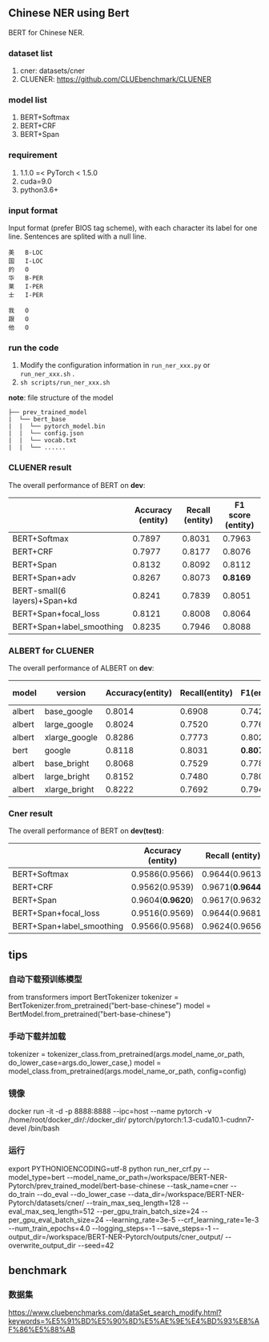 ## Chinese NER using Bert

BERT for Chinese NER. 

### dataset list

1. cner: datasets/cner
2. CLUENER: https://github.com/CLUEbenchmark/CLUENER

### model list

1. BERT+Softmax
2. BERT+CRF
3. BERT+Span

### requirement

1. 1.1.0 =< PyTorch < 1.5.0
2. cuda=9.0
3. python3.6+

### input format

Input format (prefer BIOS tag scheme), with each character its label for one line. Sentences are splited with a null line.

```text
美	B-LOC
国	I-LOC
的	O
华	B-PER
莱	I-PER
士	I-PER

我	O
跟	O
他	O
```

### run the code

1. Modify the configuration information in `run_ner_xxx.py` or `run_ner_xxx.sh` .
2. `sh scripts/run_ner_xxx.sh`

**note**: file structure of the model

```text
├── prev_trained_model
|  └── bert_base
|  |  └── pytorch_model.bin
|  |  └── config.json
|  |  └── vocab.txt
|  |  └── ......
```

### CLUENER result

The overall performance of BERT on **dev**:

|              | Accuracy (entity)  | Recall (entity)    | F1 score (entity)  |
| ------------ | ------------------ | ------------------ | ------------------ |
| BERT+Softmax | 0.7897     | 0.8031     | 0.7963    |
| BERT+CRF     | 0.7977 | 0.8177 | 0.8076 |
| BERT+Span    | 0.8132 | 0.8092 | 0.8112 |
| BERT+Span+adv    | 0.8267 | 0.8073 | **0.8169** |
| BERT-small(6 layers)+Span+kd    | 0.8241 | 0.7839 | 0.8051 |
| BERT+Span+focal_loss    | 0.8121 | 0.8008 | 0.8064 |
| BERT+Span+label_smoothing   | 0.8235 | 0.7946 | 0.8088 |

### ALBERT for CLUENER

The overall performance of ALBERT on **dev**:

| model  | version       | Accuracy(entity) | Recall(entity) | F1(entity) | Train time/epoch |
| ------ | ------------- | ---------------- | -------------- | ---------- | ---------------- |
| albert | base_google   | 0.8014           | 0.6908         | 0.7420     | 0.75x            |
| albert | large_google  | 0.8024           | 0.7520         | 0.7763     | 2.1x             |
| albert | xlarge_google | 0.8286           | 0.7773         | 0.8021     | 6.7x             |
| bert   | google        | 0.8118           | 0.8031         | **0.8074**     | -----            |
| albert | base_bright   | 0.8068           | 0.7529         | 0.7789     | 0.75x            |
| albert | large_bright  | 0.8152           | 0.7480         | 0.7802     | 2.2x             |
| albert | xlarge_bright | 0.8222           | 0.7692         | 0.7948     | 7.3x             |

### Cner result

The overall performance of BERT on **dev(test)**:

|              | Accuracy (entity)  | Recall (entity)    | F1 score (entity)  |
| ------------ | ------------------ | ------------------ | ------------------ |
| BERT+Softmax | 0.9586(0.9566)     | 0.9644(0.9613)     | 0.9615(0.9590)     |
| BERT+CRF     | 0.9562(0.9539)     | 0.9671(**0.9644**) | 0.9616(0.9591)     |
| BERT+Span    | 0.9604(**0.9620**) | 0.9617(0.9632)     | 0.9611(**0.9626**) |
| BERT+Span+focal_loss    | 0.9516(0.9569) | 0.9644(0.9681)     | 0.9580(0.9625) |
| BERT+Span+label_smoothing   | 0.9566(0.9568) | 0.9624(0.9656)     | 0.9595(0.9612) |


## tips
### 自动下载预训练模型
from transformers import BertTokenizer
tokenizer = BertTokenizer.from_pretrained("bert-base-chinese")
model = BertModel.from_pretrained("bert-base-chinese")

### 手动下载并加载

tokenizer = tokenizer_class.from_pretrained(args.model_name_or_path,
                                            do_lower_case=args.do_lower_case,)
model = model_class.from_pretrained(args.model_name_or_path, config=config)

### 镜像
docker run -it -d -p 8888:8888 --ipc=host --name pytorch -v /home/root/docker_dir/:/docker_dir/ pytorch/pytorch:1.3-cuda10.1-cudnn7-devel /bin/bash

### 运行
export PYTHONIOENCODING=utf-8 
python run_ner_crf.py --model_type=bert --model_name_or_path=/workspace/BERT-NER-Pytorch/prev_trained_model/bert-base-chinese --task_name=cner --do_train --do_eval --do_lower_case --data_dir=/workspace/BERT-NER-Pytorch/datasets/cner/ --train_max_seq_length=128 --eval_max_seq_length=512 --per_gpu_train_batch_size=24 --per_gpu_eval_batch_size=24 --learning_rate=3e-5 --crf_learning_rate=1e-3 --num_train_epochs=4.0 --logging_steps=-1 --save_steps=-1 --output_dir=/workspace/BERT-NER-Pytorch/outputs/cner_output/ --overwrite_output_dir --seed=42

## benchmark

### 数据集
https://www.cluebenchmarks.com/dataSet_search_modify.html?keywords=%E5%91%BD%E5%90%8D%E5%AE%9E%E4%BD%93%E8%AF%86%E5%88%AB
